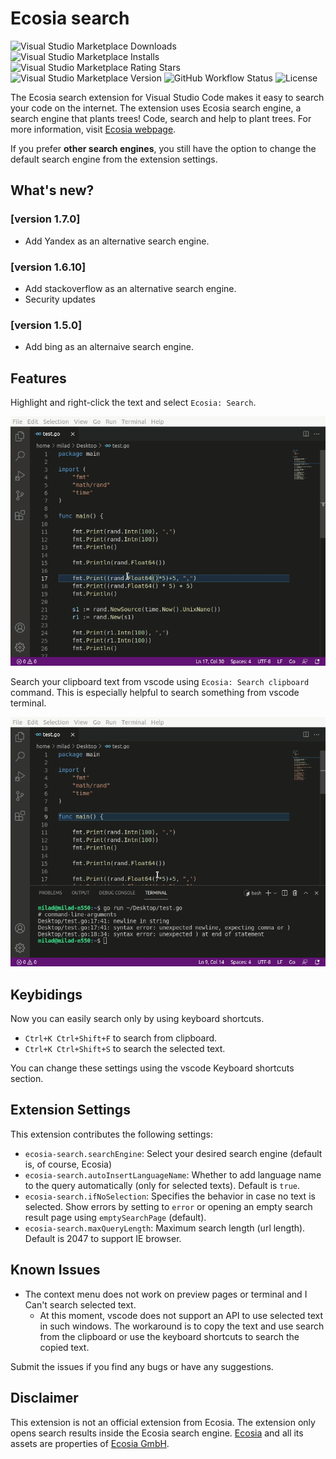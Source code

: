 # Ecosia search

![Visual Studio Marketplace Downloads](https://img.shields.io/visual-studio-marketplace/d/maanijou.ecosia-search)
![Visual Studio Marketplace Installs](https://img.shields.io/visual-studio-marketplace/i/maanijou.ecosia-search)
![Visual Studio Marketplace Rating Stars](https://img.shields.io/visual-studio-marketplace/stars/maanijou.ecosia-search)
![Visual Studio Marketplace Version](https://img.shields.io/visual-studio-marketplace/v/maanijou.ecosia-search)
![GitHub Workflow Status](https://img.shields.io/github/workflow/status/maanijou/ecosia-search-vscode-extension/Build,%20Lint,%20and%20Test)
![License](https://img.shields.io/github/license/maanijou/ecosia-search-vscode-extension)


The Ecosia search extension for Visual Studio Code makes it easy to search your code on the internet. The extension uses Ecosia search engine, a search engine that plants trees! Code, search and help to plant trees. For more information, visit [Ecosia webpage](https://info.ecosia.org/what).

If you prefer **other search engines**, you still have the option to change the default search engine from the extension settings.


## What's new?

### [version 1.7.0]

- Add Yandex as an alternative search engine.

### [version 1.6.10]

- Add stackoverflow as an alternative search engine.
- Security updates

### [version 1.5.0]

- Add bing as an alternaive search engine.

## Features

Highlight and right-click the text and select `Ecosia: Search`.

![highlight and search](resources/tutorial1.gif)

Search your clipboard text from vscode using `Ecosia: Search clipboard` command. This is especially helpful to search something from vscode terminal.

![Search using clipboard](resources/tutorial2.gif)

## Keybidings

Now you can easily search only by using keyboard shortcuts.

- `Ctrl+K Ctrl+Shift+F` to search from clipboard.
- `Ctrl+K Ctrl+Shift+S` to search the selected text.

You can change these settings using the vscode Keyboard shortcuts section.

## Extension Settings

This extension contributes the following settings:

- `ecosia-search.searchEngine`: Select your desired search engine (default is, of course, Ecosia)
- `ecosia-search.autoInsertLanguageName`: Whether to add language name to the query automatically (only for selected texts). Default is `true`.
- `ecosia-search.ifNoSelection`: Specifies the behavior in case no text is selected. Show errors by setting to `error` or opening an empty search result page using `emptySearchPage` (default).
- `ecosia-search.maxQueryLength`: Maximum search length (url length). Default is 2047 to support IE browser.

## Known Issues

- The context menu does not work on preview pages or terminal and I Can't search selected text.
  - At this moment, vscode does not support an API to use selected text in such windows. The workaround is to copy the text and use search from the clipboard or use the keyboard shortcuts to search the copied text.

Submit the issues if you find any bugs or have any suggestions.

## Disclaimer

This extension is not an official extension from Ecosia. The extension only opens search results inside the Ecosia search engine. [Ecosia](https://www.ecosia.org/) and all its assets are properties of [Ecosia GmbH](https://info.ecosia.org/about).
